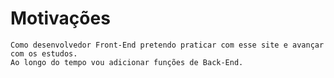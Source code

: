 
# Motivações
    Como desenvolvedor Front-End pretendo praticar com esse site e avançar com os estudos.
    Ao longo do tempo vou adicionar funções de Back-End.


